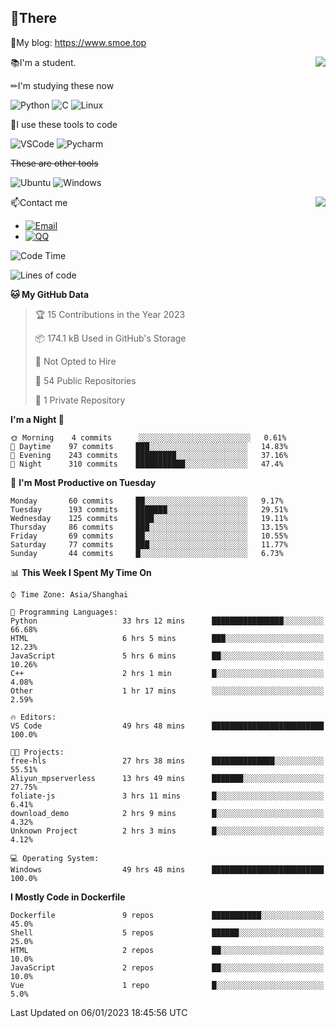 
## 👏There

📰My blog: https://www.smoe.top

<img align="right" src="https://github-readme-stats.vercel.app/api/top-langs/?username=AkashiCoin"/>


📚I'm a student.

✏I'm studying these now

![Python](https://img.shields.io/badge/-Python-blue?style=flat-square&logo=Python&logoColor=fff)
![C](https://img.shields.io/badge/-C-585858?style=flat-square&logo=C&logoColor=fff)
![Linux](https://img.shields.io/badge/-Linux-black?style=flat-square&logo=Linux&logoColor=fff)

🔨I use these tools to code

![VSCode](https://img.shields.io/badge/-VSCode-blue?style=flat-square&logo=visualstudiocode&logoColor=fff)
![Pycharm](https://img.shields.io/badge/-Pycharm-green?style=flat-square&logo=pycharm&logoColor=fff)

 ~~These are other tools~~

![Ubuntu](https://img.shields.io/badge/-Ubuntu-orange?style=flat-square&logo=Ubuntu&logoColor=fff)
![Windows](https://img.shields.io/badge/-Windows-blue?style=flat-square&logo=Windows&logoColor=fff)

<img align="right" src="https://github-readme-stats.vercel.app/api?username=AkashiCoin" />


📫Contact me

* [![Email](https://img.shields.io/badge/Email-l1040186796@gmail.com-1?style=social&logoColor=fff)](mailto:l1040186796@gmail.com)
* [![QQ](https://img.shields.io/badge/QQ-1040186796-1?style=social&logoColor=fff)](tencent://AddContact/?fromId=45&fromSubId=1&subcmd=all&uin=1040186796&website=www.oicqzone.com)

<!--START_SECTION:waka-->
![Code Time](http://img.shields.io/badge/Code%20Time-413%20hrs%2017%20mins-blue)

![Lines of code](https://img.shields.io/badge/From%20Hello%20World%20I%27ve%20Written-105%20Thousand%20lines%20of%20code-blue)

**🐱 My GitHub Data** 

> 🏆 15 Contributions in the Year 2023
 > 
> 📦 174.1 kB Used in GitHub's Storage 
 > 
> 🚫 Not Opted to Hire
 > 
> 📜 54 Public Repositories 
 > 
> 🔑 1 Private Repository 
 > 
**I'm a Night 🦉** 

```text
🌞 Morning    4 commits      ░░░░░░░░░░░░░░░░░░░░░░░░░   0.61% 
🌆 Daytime    97 commits     ███░░░░░░░░░░░░░░░░░░░░░░   14.83% 
🌃 Evening    243 commits    █████████░░░░░░░░░░░░░░░░   37.16% 
🌙 Night      310 commits    ███████████░░░░░░░░░░░░░░   47.4%

```
📅 **I'm Most Productive on Tuesday** 

```text
Monday       60 commits     ██░░░░░░░░░░░░░░░░░░░░░░░   9.17% 
Tuesday      193 commits    ███████░░░░░░░░░░░░░░░░░░   29.51% 
Wednesday    125 commits    ████░░░░░░░░░░░░░░░░░░░░░   19.11% 
Thursday     86 commits     ███░░░░░░░░░░░░░░░░░░░░░░   13.15% 
Friday       69 commits     ██░░░░░░░░░░░░░░░░░░░░░░░   10.55% 
Saturday     77 commits     ███░░░░░░░░░░░░░░░░░░░░░░   11.77% 
Sunday       44 commits     █░░░░░░░░░░░░░░░░░░░░░░░░   6.73%

```


📊 **This Week I Spent My Time On** 

```text
⌚︎ Time Zone: Asia/Shanghai

💬 Programming Languages: 
Python                   33 hrs 12 mins      ████████████████░░░░░░░░░   66.68% 
HTML                     6 hrs 5 mins        ███░░░░░░░░░░░░░░░░░░░░░░   12.23% 
JavaScript               5 hrs 6 mins        ██░░░░░░░░░░░░░░░░░░░░░░░   10.26% 
C++                      2 hrs 1 min         █░░░░░░░░░░░░░░░░░░░░░░░░   4.08% 
Other                    1 hr 17 mins        ░░░░░░░░░░░░░░░░░░░░░░░░░   2.59%

🔥 Editors: 
VS Code                  49 hrs 48 mins      █████████████████████████   100.0%

🐱‍💻 Projects: 
free-hls                 27 hrs 38 mins      ██████████████░░░░░░░░░░░   55.51% 
Aliyun_mpserverless      13 hrs 49 mins      ███████░░░░░░░░░░░░░░░░░░   27.75% 
foliate-js               3 hrs 11 mins       █░░░░░░░░░░░░░░░░░░░░░░░░   6.41% 
download_demo            2 hrs 9 mins        █░░░░░░░░░░░░░░░░░░░░░░░░   4.32% 
Unknown Project          2 hrs 3 mins        █░░░░░░░░░░░░░░░░░░░░░░░░   4.12%

💻 Operating System: 
Windows                  49 hrs 48 mins      █████████████████████████   100.0%

```

**I Mostly Code in Dockerfile** 

```text
Dockerfile               9 repos             ███████████░░░░░░░░░░░░░░   45.0% 
Shell                    5 repos             ██████░░░░░░░░░░░░░░░░░░░   25.0% 
HTML                     2 repos             ██░░░░░░░░░░░░░░░░░░░░░░░   10.0% 
JavaScript               2 repos             ██░░░░░░░░░░░░░░░░░░░░░░░   10.0% 
Vue                      1 repo              █░░░░░░░░░░░░░░░░░░░░░░░░   5.0%

```



 Last Updated on 06/01/2023 18:45:56 UTC
<!--END_SECTION:waka-->
